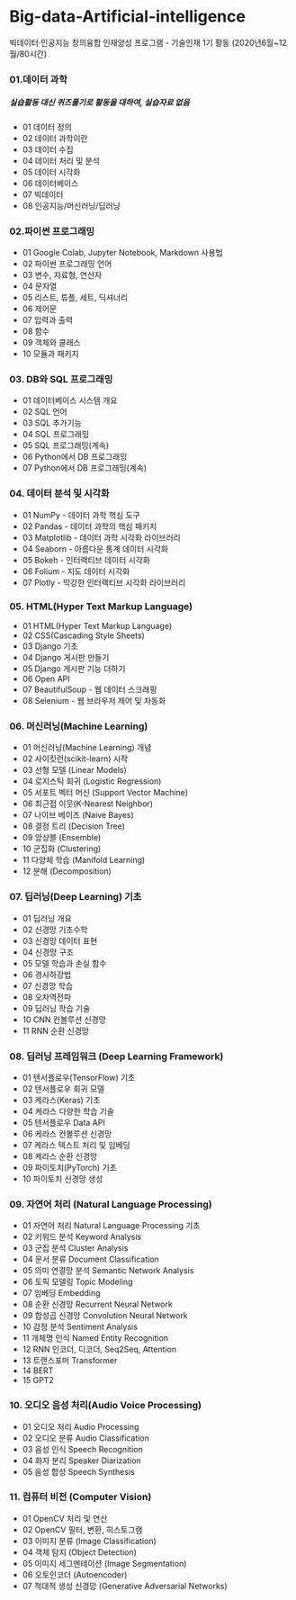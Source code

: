 # Big-data-Artificial-intelligence
빅데이터·인공지능 창의융합 인재양성 프로그램 - 기술인재 1기 활동 (2020년6월~12월/80시간)

### 01.데이터 과학
##### 실습활동 대신 퀴즈풀기로 활동을 대하여, 실습자료 없음
* 01 데이터 정의
* 02 데이터 과학이란
* 03 데이터 수집
* 04 데이터 처리 및 분석
* 05 데이터 시각화
* 06 데이터베이스
* 07 빅데이터
* 08 인공지능/머신러닝/딥러닝

### 02.파이썬 프로그래밍
* 01 Google Colab, Jupyter Notebook, Markdown 사용법
* 02 파이썬 프로그래밍 언어
* 03 변수, 자료형, 연산자
* 04 문자열
* 05 리스트, 튜플, 세트, 딕셔너리
* 06 제어문
* 07 입력과 출력
* 08 함수
* 09 객체와 클래스
* 10 모듈과 패키지

### 03. DB와 SQL 프로그래밍
* 01 데이터베이스 시스템 개요
* 02 SQL 언어
* 03 SQL 추가기능
* 04 SQL 프로그래밍
* 05 SQL 프로그래밍(계속)
* 06 Python에서 DB 프로그래밍
* 07 Python에서 DB 프로그래밍(계속)

### 04. 데이터 분석 및 시각화
* 01 NumPy - 데이터 과학 핵심 도구
* 02 Pandas - 데이터 과학의 핵심 패키지
* 03 Matplotlib - 데이터 과학 시각화 라이브러리
* 04 Seaborn - 아름다운 통계 데이터 시각화
* 05 Bokeh - 인터랙티브 데이터 시각화
* 06 Folium - 지도 데이터 시각화
* 07 Plotly - 막강한 인터랙티브 시각화 라이브러리

### 05. HTML(Hyper Text Markup Language)
* 01 HTML(Hyper Text Markup Language)
* 02 CSS(Cascading Style Sheets)
* 03 Django 기초
* 04 Django 게시판 만들기
* 05 Django 게시판 기능 더하기
* 06 Open API
* 07 BeautifulSoup - 웹 데이터 스크래핑
* 08 Selenium - 웹 브라우저 제어 및 자동화

### 06. 머신러닝(Machine Learning)
* 01 머신러닝(Machine Learning) 개념
* 02 사이킷런(scikit-learn) 시작
* 03 선형 모델 (Linear Models)
* 04 로지스틱 회귀 (Logistic Regression)
* 05 서포트 벡터 머신 (Support Vector Machine)
* 06 최근접 이웃(K-Nearest Neighbor)
* 07 나이브 베이즈 (Naive Bayes)
* 08 결정 트리 (Decision Tree)
* 09 앙상블 (Ensemble)
* 10 군집화 (Clustering)
* 11 다양체 학습 (Manifold Learning)
* 12 분해 (Decomposition)

### 07. 딥러닝(Deep Learning) 기초
* 01 딥러닝 개요
* 02 신경망 기초수학
* 03 신경망 데이터 표현
* 04 신경망 구조
* 05 모델 학습과 손실 함수
* 06 경사하강법
* 07 신경망 학습
* 08 오차역전파
* 09 딥러닝 학습 기술
* 10 CNN 컨볼루션 신경망
* 11 RNN 순환 신경망

### 08. 딥러닝 프레임워크 (Deep Learning Framework)
* 01 텐서플로우(TensorFlow) 기초
* 02 텐서플로우 회귀 모델
* 03 케라스(Keras) 기초
* 04 케라스 다양한 학습 기술
* 05 텐서플로우 Data API
* 06 케라스 컨볼루션 신경망
* 07 케라스 텍스트 처리 및 임베딩
* 08 케라스 순환 신경망
* 09 파이토치(PyTorch) 기초
* 10 파이토치 신경망 생성

### 09. 자연어 처리 (Natural Language Processing)
* 01 자연어 처리 Natural Language Processing 기초
* 02 키워드 분석 Keyword Analysis
* 03 군집 분석 Cluster Analysis
* 04 문서 분류 Document Classification
* 05 의미 연결망 분석 Semantic Network Analysis
* 06 토픽 모델링 Topic Modeling
* 07 임베딩 Embedding
* 08 순환 신경망 Recurrent Neural Network
* 09 합성곱 신경망 Convolution Neural Network
* 10 감정 분석 Sentiment Analysis
* 11 개체명 인식 Named Entity Recognition
* 12 RNN 인코더, 디코더, Seq2Seq, Attention
* 13 트랜스포머 Transformer
* 14 BERT
* 15 GPT2

### 10. 오디오 음성 처리(Audio Voice Processing)
* 01 오디오 처리 Audio Processing
* 02 오디오 분류 Audio Classification
* 03 음성 인식 Speech Recognition
* 04 화자 분리 Speaker Diarization
* 05 음성 합성 Speech Synthesis

### 11. 컴퓨터 비전 (Computer Vision)
* 01 OpenCV 처리 및 연산
* 02 OpenCV 필터, 변환, 히스토그램
* 03 이미지 분류 (Image Classification)
* 04 객체 탐지 (Object Detection)
* 05 이미지 세그멘테이션 (Image Segmentation)
* 06 오토인코더 (Autoencoder)
* 07 적대적 생성 신경망 (Generative Adversarial Networks)
